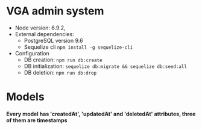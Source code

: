 # VGA admin system

- Node version: 6.9.2,
- External dependencies:
  - PostgreSQL version 9.6
  - Sequelize cli `npm install -g sequelize-cli`
- Configuration
  - DB creation: `npm run db:create`
  - DB initialization: `sequelize db:migrate && sequelize db:seed:all`
  - DB deletion: `npm run db:drop`

# Models

#### Every model has 'createdAt', 'updatedAt' and 'deletedAt' attributes, three of them are timestamps